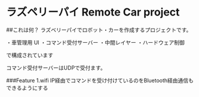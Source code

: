 # ラズペリーパイ Remote Car project

##これは何？
ラズベリーパイでロボット・カーを作成するプロジェクトです。

・車管理用 UI
・コマンド受付サーバー
・中間レイヤー
・ハードウェア制御

で構成されています

コマンド受付サーバーはUDPで受付ます。

###Feature
1.wifi IP経由でコマンドを受け付けているのをBluetooth経由通信もできるようにする

